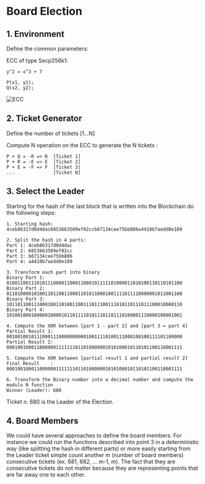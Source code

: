# Board Election

## 1. Environment

Define the common parameters:

ECC of type Secp256k1:

    y^2 = x^3 + 7
    
    P(x1, y1);
    Q(x2, y2);
    
![ECC](curve.jpg)
    
     
## 2. Ticket Generator
Define the number of tickets [1...N]

Compute N operation on the ECC to generate the N tickets :

    P + Q = -R => R  [Ticket 1]
    P + R = -E => E  [Ticket 2]
    P + E = -F => F  [Ticket 3]
    ...              [Ticket N]

## 3. Select the Leader

Starting for the hash of the last block that is written into the Blockchain do the following steps:

    1. Starting hash: 4ceb86317d0d4dac6853663589ef02ccb67134cee75bb886a4410b7aedd0e109

    2. Split the hash in 4 parts:
    Part 1: 4ceb86317d0d4dac
    Part 2: 6853663589ef02cc
    Part 3: b67134cee75bb886
    Part 4: a4410b7aedd0e109
    
    3. Transform each part into binary
    Binary Part 1:  0100110011101011100001100011000101111101000011010100110110101100
    Binary Part 2:  0110100001010011011001100011010110001001111011110000001011001100
    Binary Part 3:  1011011001110001001101001100111011100111010110111011100010000110
    Binary Part 4:  1010010001000001000010110111101011101101110100001110000100001001
    
    4. Compute the XOR between [part 1 - part 2] and [part 3 = part 4]
    Partial Result 1: 0010010010111000111000000000010011110100111000100100111101100000
    Partial Result 2: 0001001000110000001111111011010000001010100010110101100110001111
   
    5. Compute the XOR between [partial resutl 1 and partial result 2]
    Final Result    : 0001001000110000001111111011010000001010100010110101100110001111
   
    6. Transform the Binary number into a decimal number and compute the modulo N function
    Winner (Leader): 680
    
Ticket n. 680 is the Leader of the Election. 

## 4. Board Members

We could have several approaches to define the board members. For instance we could run the functions described into point 3 in a deterministic way (like splitting the hash in different parts) or more easily starting from the Leader ticket simple count another m (number of board members) consecutive tickets (ex. 681, 682, ... m-1, m).
The fact that they are consecutive tickets do not matter because they are representing points that are far away one to each other. 
